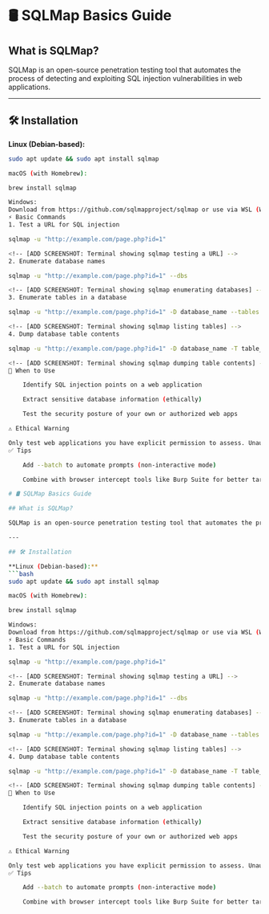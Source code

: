 

# 🛢️ SQLMap Basics Guide

## What is SQLMap?

SQLMap is an open-source penetration testing tool that automates the process of detecting and exploiting SQL injection vulnerabilities in web applications.

---

## 🛠️ Installation

**Linux (Debian-based):**
```bash
sudo apt update && sudo apt install sqlmap

macOS (with Homebrew):

brew install sqlmap

Windows:
Download from https://github.com/sqlmapproject/sqlmap or use via WSL (Windows Subsystem for Linux).
⚡ Basic Commands
1. Test a URL for SQL injection

sqlmap -u "http://example.com/page.php?id=1"

<!-- [ADD SCREENSHOT: Terminal showing sqlmap testing a URL] -->
2. Enumerate database names

sqlmap -u "http://example.com/page.php?id=1" --dbs

<!-- [ADD SCREENSHOT: Terminal showing sqlmap enumerating databases] -->
3. Enumerate tables in a database

sqlmap -u "http://example.com/page.php?id=1" -D database_name --tables

<!-- [ADD SCREENSHOT: Terminal showing sqlmap listing tables] -->
4. Dump database table contents

sqlmap -u "http://example.com/page.php?id=1" -D database_name -T table_name --dump

<!-- [ADD SCREENSHOT: Terminal showing sqlmap dumping table contents] -->
🎯 When to Use

    Identify SQL injection points on a web application

    Extract sensitive database information (ethically)

    Test the security posture of your own or authorized web apps

⚠️ Ethical Warning

Only test web applications you have explicit permission to assess. Unauthorized testing is illegal and unethical.
✅ Tips

    Add --batch to automate prompts (non-interactive mode)

    Combine with browser intercept tools like Burp Suite for better targeting

# 🛢️ SQLMap Basics Guide

## What is SQLMap?

SQLMap is an open-source penetration testing tool that automates the process of detecting and exploiting SQL injection vulnerabilities in web applications.

---

## 🛠️ Installation

**Linux (Debian-based):**
```bash
sudo apt update && sudo apt install sqlmap

macOS (with Homebrew):

brew install sqlmap

Windows:
Download from https://github.com/sqlmapproject/sqlmap or use via WSL (Windows Subsystem for Linux).
⚡ Basic Commands
1. Test a URL for SQL injection

sqlmap -u "http://example.com/page.php?id=1"

<!-- [ADD SCREENSHOT: Terminal showing sqlmap testing a URL] -->
2. Enumerate database names

sqlmap -u "http://example.com/page.php?id=1" --dbs

<!-- [ADD SCREENSHOT: Terminal showing sqlmap enumerating databases] -->
3. Enumerate tables in a database

sqlmap -u "http://example.com/page.php?id=1" -D database_name --tables

<!-- [ADD SCREENSHOT: Terminal showing sqlmap listing tables] -->
4. Dump database table contents

sqlmap -u "http://example.com/page.php?id=1" -D database_name -T table_name --dump

<!-- [ADD SCREENSHOT: Terminal showing sqlmap dumping table contents] -->
🎯 When to Use

    Identify SQL injection points on a web application

    Extract sensitive database information (ethically)

    Test the security posture of your own or authorized web apps

⚠️ Ethical Warning

Only test web applications you have explicit permission to assess. Unauthorized testing is illegal and unethical.
✅ Tips

    Add --batch to automate prompts (non-interactive mode)

    Combine with browser intercept tools like Burp Suite for better targeting
